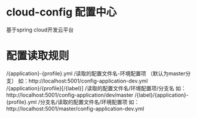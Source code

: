 # cloud-config 配置中心

基于spring cloud开发云平台

# 配置读取规则
/{application}-{profile}.yml
/读取的配置文件名-环境配置项 （默认为master分支）
如：http://localhost:5001/config-application-dev.yml
/{application}/{profile}[/{label}]
/读取的配置文件名/环境配置项/分支名
如：http://localhost:5001/config-application/dev/master
/{label}/{application}-{profile}.yml
/分支名/读取的配置文件名/环境配置项
如：http://localhost:5001/master/config-application-dev.yml